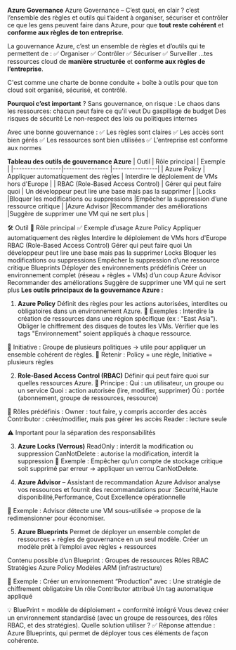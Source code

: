 **Azure Governance**
Azure Governance – C’est quoi, en clair ?
c’est l’ensemble des règles et outils qui t’aident à organiser, sécuriser et contrôler ce que les gens peuvent faire dans Azure, pour que **tout reste cohérent** et **conforme aux règles de ton entreprise**.

La gouvernance Azure, c’est un ensemble de règles et d’outils qui te permettent de :
✅ Organiser
✅ Contrôler
✅ Sécuriser
✅ Surveiller
...tes ressources cloud de **manière structurée** et **conforme aux règles de l’entreprise**.

C'est comme une charte de bonne conduite + boîte à outils pour que ton cloud soit organisé, sécurisé, et contrôlé.

**Pourquoi c’est important** ?
Sans gouvernance, on risque :
Le chaos dans les ressources: chacun peut faire ce qu'il veut
Du gaspillage de budget
Des risques de sécurité
Le non-respect des lois ou politiques internes

Avec une bonne gouvernance :
✅ Les règles sont claires
✅ Les accès sont bien gérés
✅ Les ressources sont bien utilisées
✅ L’entreprise est conforme aux normes


**Tableau des outils de gouvernance Azure**
|  Outil	        |  Rôle principal                 |    Exemple    |
|-----------------|----------------                 |----------------|
| Azure Policy   | Appliquer automatiquement des règles	  | Interdire le déploiement de VMs hors d'Europe    |
| RBAC (Role-Based Access Control)	   | Gérer qui peut faire quoi   | Un développeur peut lire une base mais pas la supprimer   |
|Locks   |Bloquer les modifications ou suppressions   |Empêcher la suppression d’une ressource critique  |
|Azure Advisor	  |Recommander des améliorations  |Suggère de supprimer une VM qui ne sert plus  |




🛠️ Outil	                🎯 Rôle principal	               ✅ Exemple d’usage
Azure Policy	Appliquer automatiquement des règles	Interdire le déploiement de VMs hors d'Europe
RBAC (Role-Based Access Control)	Gérer qui peut faire quoi	Un développeur peut lire une base mais pas la supprimer
Locks	Bloquer les modifications ou suppressions	Empêcher la suppression d’une ressource critique
Blueprints	Déployer des environnements prédéfinis	Créer un environnement complet (réseau + règles + VMs) d’un coup
Azure Advisor	Recommander des améliorations	Suggère de supprimer une VM qui ne sert plus
 **Les outils principaux de la gouvernance Azure :**

1. **Azure Policy** 
Définit des règles pour les actions autorisées, interdites ou obligatoires dans un environnement Azure.
📌 Exemples :
Interdire la création de ressources dans une région spécifique (ex : "East Asia").
Obliger le chiffrement des disques de toutes les VMs.
Vérifier que les tags "Environnement" soient appliqués à chaque ressource.

🔹 Initiative :
Groupe de plusieurs politiques → utile pour appliquer un ensemble cohérent de règles.
🧠 Retenir : Policy = une règle, Initiative = plusieurs règles

2. **Role-Based Access Control (RBAC)**
Définir qui peut faire quoi sur quelles ressources Azure.
🔐 Principe :
Qui : un utilisateur, un groupe ou un service
Quoi : action autorisée (lire, modifier, supprimer)
Où : portée (abonnement, groupe de ressources, ressource)

📌 Rôles prédéfinis :
Owner : tout faire, y compris accorder des accès
Contributor : créer/modifier, mais pas gérer les accès
Reader : lecture seule

⚠️ Important pour la séparation des responsabilités

3. **Azure Locks (Verrous)**
ReadOnly : interdit la modification ou suppression
CanNotDelete : autorise la modification, interdit la suppression
🧠 Exemple :
Empêcher qu’un compte de stockage critique soit supprimé par erreur → appliquer un verrou CanNotDelete.

4. **Azure Advisor** – Assistant de recommandation
Azure Advisor analyse vos ressources et fournit des recommandations pour :Sécurité,Haute disponibilité,Performance, Cout
Excellence opérationnelle

📌 Exemple :
Advisor détecte une VM sous-utilisée → propose de la redimensionner pour économiser.


5. **Azure Blueprints**
Permet de déployer un ensemble complet de ressources + règles de gouvernance en un seul modèle.
Créer un modèle prêt à l’emploi avec règles + ressources

Contenu possible d’un Blueprint :
Groupes de ressources
Rôles RBAC
Stratégies Azure Policy
Modèles ARM (infrastructure)


📌 Exemple :
Créer un environnement “Production” avec :
Une stratégie de chiffrement obligatoire
Un rôle Contributor attribué
Un tag automatique appliqué

💡 BluePrint = modèle de déploiement + conformité intégré
Vous devez créer un environnement standardisé (avec un groupe de ressources, des rôles RBAC, et des stratégies). Quelle solution utiliser ?
✅ Réponse attendue : Azure Blueprints, qui permet de déployer tous ces éléments de façon cohérente.


